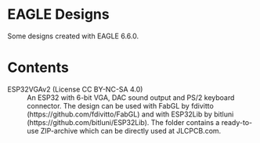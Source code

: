 # EAGLE Designs
Some designs created with EAGLE 6.6.0.

# Contents

<dl>
  <dt>ESP32VGAv2 (License CC BY-NC-SA 4.0)</dt>
  <dd>An ESP32 with 6-bit VGA, DAC sound output and PS/2 keyboard connector. The design can be used with FabGL by fdivitto (https://github.com/fdivitto/FabGL) and with ESP32Lib by bitluni (https://github.com/bitluni/ESP32Lib). The folder contains a ready-to-use ZIP-archive which can be directly used at JLCPCB.com.</dd>
